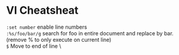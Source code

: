 # VI Cheatsheat
`:set number` enable line numbers\
`:%s/foo/bar/g` search for foo in entire document and replace by bar. (remove % to only execute on current line) \
`$` Move to end of line \
